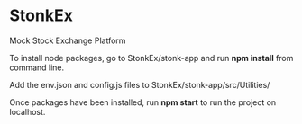 # StonkEx
Mock Stock Exchange Platform

To install node packages, go to StonkEx/stonk-app and run <strong>npm install</strong> from command line.

Add the env.json and config.js files to StonkEx/stonk-app/src/Utilities/

Once packages have been installed, run <strong>npm start</strong> to run the project on localhost.

